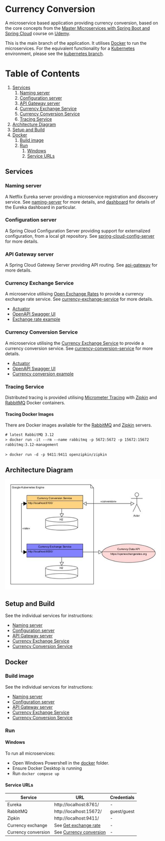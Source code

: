 # Currency Conversion

A microservice based application providing currency conversion, 
based on the core concepts from the [Master Microservices with Spring Boot and Spring Cloud](https://www.udemy.com/course/microservices-with-spring-boot-and-spring-cloud/)
course on [Udemy](https://www.udemy.com/).

This is the main branch of the application. It utilises [Docker](https://www.docker.com/) to run the microservices. 
For the equivalent functionality for a [Kubernetes](https://kubernetes.io/) environment, please see the [kubernetes branch](https://github.com/ibuttimer/CurrencyConverter/tree/kubernetes).

# Table of Contents
1. [Services](#services)
    1. [Naming server](#naming-server)
    2. [Configuration server](#configuration-server)
    3. [API Gateway server](#api-gateway-server)
    4. [Currency Exchange Service](#currency-exchange-service)
    5. [Currency Conversion Service](#currency-conversion-service)
    6. [Tracing Service](#tracing-service)
2. [Architecture Diagram](#architecture-diagram)
3. [Setup and Build](#setup-and-build)
4. [Docker](#docker)
   1. [Build image](#build-image)
   2. [Run](#run)
      1. [Windows](#windows)
      2. [Service URLs](#service-urls)

## Services
### Naming server
A Netflix Eureka server providing a microservice registration and discovery service.
See [naming-server](naming-server/README.MD) for more details, and [dashboard](naming-server/README.MD#dashboard) for details of the Eureka dashboard in particular.

### Configuration server
A Spring Cloud Configuration Server providing support for externalized configuration, from a local git repository.
See [spring-cloud-config-server](spring-cloud-config-server/README.MD) for more details.

### API Gateway server
A Spring Cloud Gateway Server providing API routing.
See [api-gateway](api-gateway/README.MD) for more details.

### Currency Exchange Service
A microservice utilising [Open Exchange Rates](https://openexchangerates.org/) to provide a currency exchange rate service.
See [currency-exchange-service](currency-exchange-service/README.MD) for more details.

- [Actuator](http://localhost:8000/actuator)
- [OpenAPI Swagger UI](http://localhost:8000/swagger-ui.html)
- [Exchange rate example](currency-exchange-service/README.MD#get-exchange-rate)

### Currency Conversion Service
A microservice utilising the [Currency Exchange Service](#currency-exchange-service) to provide a currency conversion service.
See [currency-conversion-service](currency-conversion-service/README.MD) for more details.

- [Actuator](http://localhost:8100/actuator)
- [OpenAPI Swagger UI](http://localhost:8100/swagger-ui.html)
- [Currency conversion example](currency-conversion-service/README.MD#currency-conversion)

### Tracing Service
Distributed tracing is provided utilising [Micrometer Tracing](https://micrometer.io/docs/tracing) with [Zipkin](https://hub.docker.com/r/openzipkin/zipkin) and [RabbitMQ](https://hub.docker.com/_/rabbitmq) Docker containers.

#### Tracing Docker Images
There are Docker images available for the [RabbitMQ](https://www.rabbitmq.com/download.html) and [Zipkin](https://zipkin.io/pages/quickstart.html) servers.

```shell
# latest RabbitMQ 3.12
> docker run -it --rm --name rabbitmq -p 5672:5672 -p 15672:15672 rabbitmq:3.12-management

> docker run -d -p 9411:9411 openzipkin/zipkin
```

## Architecture Diagram
![Architecture Diagram](misc/microservices.jpg)

## Setup and Build
See the individual services for instructions:
- [Naming server](naming-server/README.MD#instructions)
- [Configuration server](spring-cloud-config-server/README.MD#instructions)
- [API Gateway server](api-gateway/README.MD#instructions)
- [Currency Exchange Service](currency-exchange-service/README.MD#instructions)
- [Currency Conversion Service](currency-conversion-service/README.MD#instructions)

## Docker
### Build image
See the individual services for instructions:
- [Naming server](naming-server/README.MD#docker)
- [Configuration server](spring-cloud-config-server/README.MD#docker)
- [API Gateway server](api-gateway/README.MD#docker)
- [Currency Exchange Service](currency-exchange-service/README.MD#docker)
- [Currency Conversion Service](currency-conversion-service/README.MD#docker)

### Run
#### Windows
To run all microservices: 
- Open Windows Powershell in the [docker](docker) folder.
- Ensure Docker Desktop is running
- Run `docker compose up`

#### Service URLs

| Service             | URL                                                                                  | Credentials |
|---------------------|--------------------------------------------------------------------------------------|-------------|
| Eureka              | http://localhost:8761/                                                               | -           |
| RabbitMQ            | http://localhost:15672/                                                              | guest/guest |
| Zipkin              | http://localhost:9411/                                                               | -           |
| Currency exchange   | See [Get exchange rate](currency-exchange-service/README.MD#get-exchange-rate)       | -           |
| Currency conversion | See [Currency conversion](currency-conversion-service/README.MD#currency-conversion) | -           |
